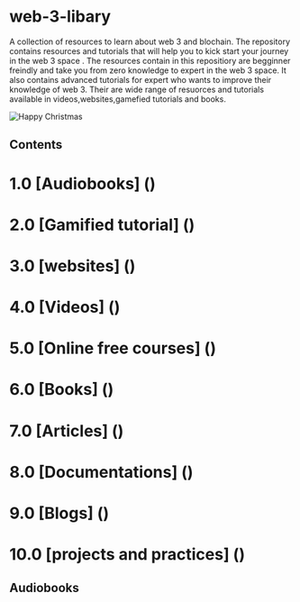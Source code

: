 # web-3-libary
A collection of resources to learn about web 3 and blochain.
The repository contains resources and tutorials that will help you to kick start your journey in the web 3 space .
The resources contain in this repositiory are begginner freindly and take you from  zero knowledge to expert in the web 3 space.
It also contains advanced tutorials for expert who wants to improve their knowledge of web 3.
Their are wide range of resuorces and tutorials available in videos,websites,gamefied tutorials and books.

![Happy Christmas](https://github.com/name-can-be-blank-eth/images/blob/main/web%203%20libary.png)

## Contents 
# 1.0 [Audiobooks] ()
# 2.0 [Gamified tutorial] ()
# 3.0 [websites] ()
# 4.0 [Videos] ()
# 5.0 [Online free courses] ()
# 6.0 [Books] ()
# 7.0 [Articles] ()
# 8.0 [Documentations] ()
# 9.0 [Blogs] ()
# 10.0 [projects and practices] ()

## Audiobooks
